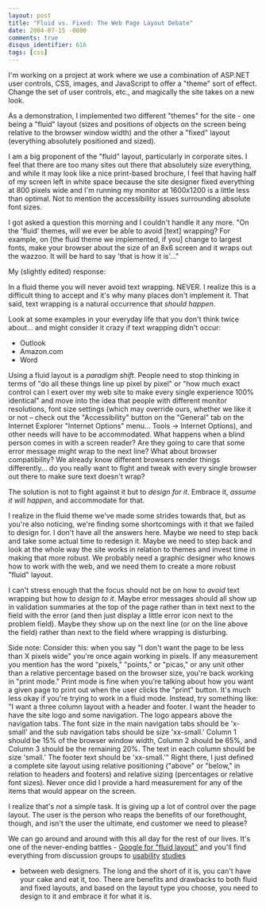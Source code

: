 ```yaml
---
layout: post
title: "Fluid vs. Fixed: The Web Page Layout Debate"
date: 2004-07-15 -0800
comments: true
disqus_identifier: 616
tags: [css]
---
```

I'm working on a project at work where we use a combination of ASP.NET
user controls, CSS, images, and JavaScript to offer a "theme" sort of
effect. Change the set of user controls, etc., and magically the site
takes on a new look.

 As a demonstration, I implemented two different "themes" for the site -
one being a "fluid" layout (sizes and positions of objects on the screen
being relative to the browser window width) and the other a "fixed"
layout (everything absolutely positioned and sized).

 I am a big proponent of the "fluid" layout, particularly in corporate
sites. I feel that there are too many sites out there that absolutely
size everything, and while it may look like a nice print-based brochure,
I feel that having half of my screen left in white space because the
site designer fixed everything at 800 pixels wide and I'm running my
monitor at 1600x1200 is a little less than optimal. Not to mention the
accessibility issues surrounding absolute font sizes.

 I got asked a question this morning and I couldn't handle it any more.
"On the 'fluid' themes, will we ever be able to avoid [text] wrapping?
For example, on [the fluid theme we implemented, if you] change to
largest fonts, make your browser about the size of an 8x6 screen and it
wraps out the wazzoo. It will be hard to say 'that is how it is'..."

 My (slightly edited) response:

 In a fluid theme you will never avoid text wrapping. NEVER. I realize
this is a difficult thing to accept and it's why many places don't
implement it. That said, text wrapping is a natural occurrence that
*should happen*.

 Look at some examples in your everyday life that you don't think twice
about... and might consider it crazy if text wrapping didn't occur:

-   Outlook
-   Amazon.com
-   Word



 Using a fluid layout is a *paradigm shift*. People need to stop
thinking in terms of "do all these things line up pixel by pixel" or
"how much exact control can I exert over my web site to make every
single experience 100% identical" and move into the idea that people
with different monitor resolutions, font size settings (which may
override ours, whether we like it or not – check out the "Accessibility"
button on the "General" tab on the Internet Explorer "Internet Options"
menu... Tools -\> Internet Options), and other needs will have to be
accommodated. What happens when a blind person comes in with a screen
reader? Are they going to care that some error message might wrap to the
next line? What about browser compatibility? We already know different
browsers render things differently... do you really want to fight and
tweak with every single browser out there to make sure text doesn't
wrap?

 The solution is not to fight against it but to *design for it*. Embrace
it, *assume it will happen*, and accommodate for that.

 I realize in the fluid theme we've made some strides towards that, but
as you're also noticing, we're finding some shortcomings with it that we
failed to design for. I don't have all the answers here. Maybe we need
to step back and take some actual time to redesign it. Maybe we need to
step back and look at the whole way the site works in relation to themes
and invest time in making that more robust. We probably need a graphic
designer who knows how to work with the web, and we need them to create
a more robust "fluid" layout.

 I can't stress enough that the focus should not be on how to *avoid*
text wrapping but how to *design to it*. Maybe error messages should all
show up in validation summaries at the top of the page rather than in
text next to the field with the error (and then just display a little
error icon next to the problem field). Maybe they show up on the next
line (or on the line above the field) rather than next to the field
where wrapping is disturbing.

 Side note: Consider this: when you say "I don't want the page to be
less than X pixels wide" you're once again working in pixels. If any
measurement you mention has the word "pixels," "points," or "picas," or
any unit other than a relative percentage based on the browser size,
you're back working in "print mode." Print mode is fine when you're
talking about how you want a given page to print out when the user
clicks the "print" button. It's much less okay if you're trying to work
in a fluid mode. Instead, try something like: "I want a three column
layout with a header and footer. I want the header to have the site logo
and some navigation. The logo appears above the navigation tabs. The
font size in the main navigation tabs should be 'x-small' and the sub
navigation tabs should be size 'xx-small.' Column 1 should be 15% of the
browser window width, Column 2 should be 65%, and Column 3 should be the
remaining 20%. The text in each column should be size 'small.' The
footer text should be 'xx-small.'" Right there, I just defined a
complete site layout using relative positioning ("above" or "below," in
relation to headers and footers) and relative sizing (percentages or
relative font sizes). Never once did I provide a hard measurement for
any of the items that would appear on the screen.

 I realize that's *not* a simple task. It is giving up a lot of control
over the page layout. The user is the person who reaps the benefits of
our forethought, though, and isn't the user the ultimate, end customer
we need to please?

 We can go around and around with this all day for the rest of our
lives. It's one of the never-ending battles - [Google for "fluid
layout"](http://www.google.com/search?hl=en&ie=UTF-8&q=fluid+layout) and
you'll find everything from discussion groups to
[usability](http://www.humanfactors.com/downloads/oct022.htm)
[studies](http://psychology.wichita.edu/surl/usabilitynews/3S/layout.htm)
- between web designers. The long and the short of it is, you can't have
your cake and eat it, too. There are benefits and drawbacks to both
fluid and fixed layouts, and based on the layout type you choose, you
need to design to it and embrace it for what it is.
